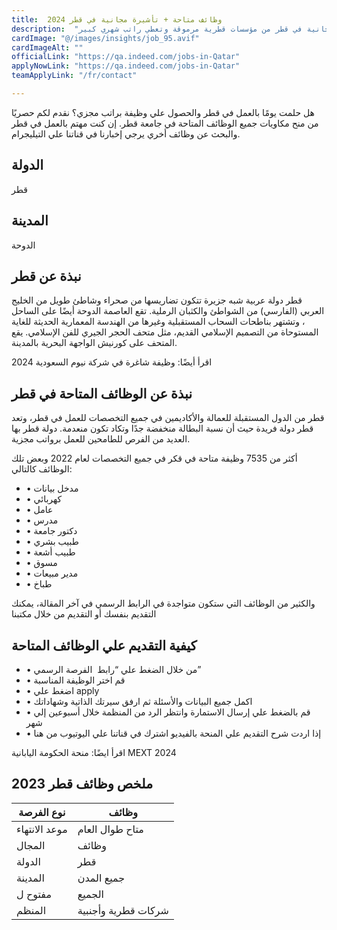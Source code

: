 ```yaml
---
title:  وظائف متاحة + تأشيرة مجانية في قطر 2024 
description:  "فرصة ذهبية للحصول علي وظائف متاحة والتي تؤمن تأشيرة مجانية في قطر من مؤسسات قطرية مرموقة وتعطي راتب شهري كبير." 
cardImage: "@/images/insights/job_95.avif" 
cardImageAlt: "" 
officialLink: "https://qa.indeed.com/jobs-in-Qatar" 
applyNowLink: "https://qa.indeed.com/jobs-in-Qatar" 
teamApplyLink: "/fr/contact"

---
```


هل حلمت يومًا بالعمل في قطر والحصول علي وظيفة براتب مجزي؟ نقدم لكم حصريًا من منح مكاويات جميع الوظائف المتاحة في جامعة قطر. إن كنت مهتم بالعمل في قطر والبحث عن وظائف أخري يرجي إخبارنا في قناتنا علي التيليجرام.

## الدولة

قطر

## المدينة

الدوحة

## نبذة عن قطر

قطر دولة عربية شبه جزيرة تتكون تضاريسها من صحراء وشاطئ طويل من الخليج العربي (الفارسي) من الشواطئ والكثبان الرملية. تقع العاصمة الدوحة أيضًا على الساحل ، وتشتهر بناطحات السحاب المستقبلية وغيرها من الهندسة المعمارية الحديثة للغاية المستوحاة من التصميم الإسلامي القديم، مثل متحف الحجر الجيري للفن الإسلامي. يقع المتحف على كورنيش الواجهة البحرية بالمدينة.

اقرأ أيضًا: وظيفة شاغرة في شركة نيوم السعودية 2024

## نبذة عن الوظائف المتاحة في قطر

قطر من الدول المستقبلة للعمالة والأكاديمين في جميع التخصصات للعمل في قطر، وتعد قطر دولة فريدة حيث أن نسبة البطالة منخفضة جدًا وتكاد تكون منعدمة. دولة قطر بها العديد من الفرص للطامحين للعمل برواتب مجزية.

أكثر من 7535 وظيفة متاحة في قكر في جميع التخصصات لعام 2022 وبعض تلك الوظائف كالتالي:

- • مدخل بيانات
- • كهربائي
- • عامل
- • مدرس
- • دكتور جامعة
- • طبيب بشري
- • طبيب أشعة
- • مسوق
- • مدير مبيعات
- • طباخ

والكثير من الوظائف التي ستكون متواجدة في الرابط الرسمي في آخر المقالة، يمكنك التقديم بنفسك أو التقديم من خلال مكتبنا

## كيفية التقديم علي الوظائف المتاحة

- • من خلال الضغط علي “رابط  الفرصة الرسمي”
- • قم اختر الوظيفة المناسبة
- • اضغط علي apply
- • اكمل جميع البيانات والأسئلة ثم ارفق سيرتك الذاتية وشهاداتك
- • قم بالضغط علي إرسال الاستمارة وانتظر الرد من المنظمة خلال أسبوعين إلي شهر
- • إذا اردت شرح التقديم علي المنحة بالفيديو اشترك في قناتنا علي اليوتيوب من هنا

اقرأ ايضًا: منحة الحكومة اليابانية MEXT 2024

## ملخص وظائف قطر 2023

| نوع الفرصة | وظائف |
| --- | --- |
| موعد الانتهاء | متاح طوال العام |
| المجال | وظائف |
| الدولة | قطر |
| المدينة | جميع المدن |
| مفتوح ل | الجميع |
| المنظم | شركات قطرية وأجنبية |



